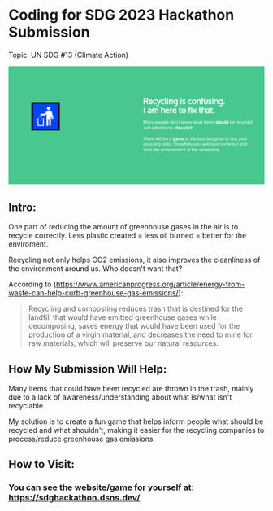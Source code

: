 # Coding for SDG 2023 Hackathon Submission 
Topic: UN SDG #13 (Climate Action)

![screenshot](https://github.com/dsnsgithub/sdghackathon/blob/main/hackathon.PNG?raw=true)

## Intro: 
One part of reducing the amount of greenhouse gases in the air is to recycle correctly.
Less plastic created = less oil burned = better for the enviroment.

Recycling not only helps CO2 emissions, it also improves the cleanliness of the environment around us.
Who doesn't want that?

According to (https://www.americanprogress.org/article/energy-from-waste-can-help-curb-greenhouse-gas-emissions/):
> Recycling and composting reduces trash that is destined for the landfill that would have emitted greenhouse gases while decomposing, saves energy that would have been used for the production of a virgin material, and decreases the need to mine for raw materials, which will preserve our natural resources.

## How My Submission Will Help:
Many items that could have been recycled are thrown in the trash, mainly due to a lack of awareness/understanding about what is/what isn't recyclable.

My solution is to create a fun game that helps inform people what should be recycled and what shouldn't, making it easier for the recycling companies to process/reduce greenhouse gas emissions.

## How to Visit:

### You can see the website/game for yourself at: https://sdghackathon.dsns.dev/
